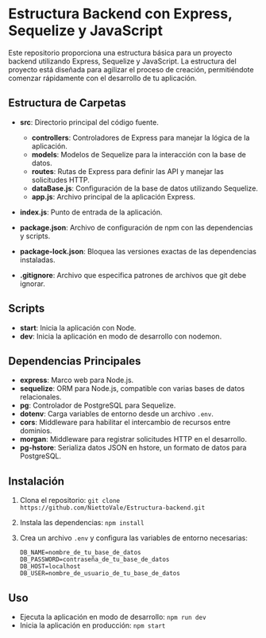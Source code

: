 <!-- # Express Sequelize Starter

Este repositorio proporciona una estructura básica para iniciar rápidamente un proyecto backend utilizando Express, Sequelize, postgreSQL y JavaScript.

## Estructura del Proyecto

La estructura del proyecto está diseñada para ser organizada y fácil de entender. Las carpetas incluidas son las siguientes:

- **src:** Directorio principal del código fuente.

  - **controllers:** Contiene controladores que manejan la lógica de negocio.
  - **models:** Almacena definiciones de modelos Sequelize para la base de datos.
  - **routes:** Contiene las rutas de Express para organizar el enrutamiento.
  - **dataBase.js:** Configuración de la conexión a la base de datos utilizando Sequelize.
  - **app.js:** Archivo principal donde se configura y levanta la aplicación Express.

- **index.js:** Punto de entrada principal del servidor.

- **package.json:** Archivo de configuración de npm que lista las dependencias y scripts del proyecto.

- **package-lock.json:** Archivo generado automáticamente que bloquea las versiones exactas de las dependencias instaladas.

- **.gitignore:** Archivo para especificar qué archivos y directorios deben ser ignorados por Git.

## Cómo Usar

1. Clona este repositorio: `git clone https://github.com/tu-usuario/nombre-del-repo.git`

2. Instala las dependencias: `npm install`

3. Configura la base de datos en `dataBase.js` según tus necesidades.

4. Ejecuta la aplicación: `node index.js` o `npm start`

¡Ahora tienes una estructura básica lista para comenzar a construir tu proyecto backend con Express y Sequelize de manera eficiente!

## Contribuciones

Si encuentras errores o tienes sugerencias de mejora, ¡siéntete libre de abrir un problema o enviar un pull request!

## Licencia

Este proyecto está bajo la Licencia MIT. Consulta el archivo [LICENSE](LICENSE) para más detalles. -->

# Estructura Backend con Express, Sequelize y JavaScript

Este repositorio proporciona una estructura básica para un proyecto backend utilizando Express, Sequelize y JavaScript. La estructura del proyecto está diseñada para agilizar el proceso de creación, permitiéndote comenzar rápidamente con el desarrollo de tu aplicación.

## Estructura de Carpetas

- **src**: Directorio principal del código fuente.

  - **controllers**: Controladores de Express para manejar la lógica de la aplicación.
  - **models**: Modelos de Sequelize para la interacción con la base de datos.
  - **routes**: Rutas de Express para definir las API y manejar las solicitudes HTTP.
  - **dataBase.js**: Configuración de la base de datos utilizando Sequelize.
  - **app.js**: Archivo principal de la aplicación Express.

- **index.js**: Punto de entrada de la aplicación.
- **package.json**: Archivo de configuración de npm con las dependencias y scripts.
- **package-lock.json**: Bloquea las versiones exactas de las dependencias instaladas.
- **.gitignore**: Archivo que especifica patrones de archivos que git debe ignorar.

## Scripts

- **start**: Inicia la aplicación con Node.
- **dev**: Inicia la aplicación en modo de desarrollo con nodemon.

## Dependencias Principales

- **express**: Marco web para Node.js.
- **sequelize**: ORM para Node.js, compatible con varias bases de datos relacionales.
- **pg**: Controlador de PostgreSQL para Sequelize.
- **dotenv**: Carga variables de entorno desde un archivo `.env`.
- **cors**: Middleware para habilitar el intercambio de recursos entre dominios.
- **morgan**: Middleware para registrar solicitudes HTTP en el desarrollo.
- **pg-hstore**: Serializa datos JSON en hstore, un formato de datos para PostgreSQL.

## Instalación

1. Clona el repositorio: `git clone https://github.com/NiettoVale/Estructura-backend.git`
2. Instala las dependencias: `npm install`
3. Crea un archivo `.env` y configura las variables de entorno necesarias:

   ```plaintext
   DB_NAME=nombre_de_tu_base_de_datos
   DB_PASSWORD=contraseña_de_tu_base_de_datos
   DB_HOST=localhost
   DB_USER=nombre_de_usuario_de_tu_base_de_datos
   ```

## Uso

- Ejecuta la aplicación en modo de desarrollo: `npm run dev`
- Inicia la aplicación en producción: `npm start`

